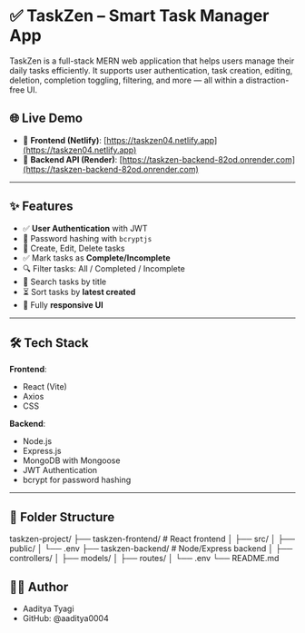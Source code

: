 # ✅ TaskZen – Smart Task Manager App

TaskZen is a full-stack MERN web application that helps users manage their daily tasks efficiently. It supports user authentication, task creation, editing, deletion, completion toggling, filtering, and more — all within a distraction-free UI.

## 🌐 Live Demo

- 🔗 **Frontend (Netlify)**: [https://taskzen04.netlify.app](https://taskzen04.netlify.app)
- 🔗 **Backend API (Render)**: [https://taskzen-backend-82od.onrender.com](https://taskzen-backend-82od.onrender.com)

---

## ✨ Features

- ✅ **User Authentication** with JWT
- 🔐 Password hashing with `bcryptjs`
- 📝 Create, Edit, Delete tasks
- ✅ Mark tasks as **Complete/Incomplete**
- 🔍 Filter tasks: All / Completed / Incomplete
- 🔎 Search tasks by title
- ⏳ Sort tasks by **latest created**
- 📱 Fully **responsive UI**

---

## 🛠️ Tech Stack

**Frontend**:

- React (Vite)
- Axios
- CSS

**Backend**:

- Node.js
- Express.js
- MongoDB with Mongoose
- JWT Authentication
- bcrypt for password hashing

---

## 📁 Folder Structure

taskzen-project/
├── taskzen-frontend/   # React frontend
│   ├── src/
│   ├── public/
│   └── .env
├── taskzen-backend/    # Node/Express backend
│   ├── controllers/
│   ├── models/
│   ├── routes/
│   └── .env
└── README.md

## 🙋‍♂️ Author
- Aaditya Tyagi
- GitHub: @aaditya0004
